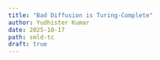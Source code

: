 ```yaml
---
title: "Bad Diffusion is Turing-Complete"
author: Yudhister Kumar
date: 2025-10-17
path: smld-tc
draft: true
---
```


